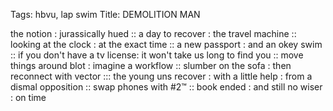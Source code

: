 Tags: hbvu, lap swim
Title: DEMOLITION MAN
  
the notion : jurassically hued :: a day to recover : the travel machine :: looking at the clock : at the exact time :: a new passport : and an okey swim :: if you don't have a tv license: it won't take us long to find you :: move things around blot : imagine a workflow :: slumber on the sofa : then reconnect with vector ::: the young uns recover : with a little help : from a dismal opposition :: swap phones with #2™ :: book ended : and still no wiser : on time  
